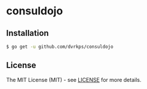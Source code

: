 # consuldojo

## Installation

```bash
$ go get -u github.com/dvrkps/consuldojo
```

## License

The MIT License (MIT) - see [LICENSE](LICENSE) for more details.
